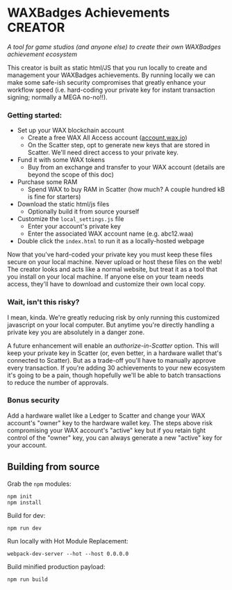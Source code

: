 # WAXBadges Achievements CREATOR
_A tool for game studios (and anyone else) to create their own WAXBadges achievement ecosystem_


This creator is built as static html/JS that you run locally to create and management your WAXBadges achievements. By running locally we can make some safe-ish security compromises that greatly enhance your workflow speed (i.e. hard-coding your private key for instant transaction signing; normally a MEGA no-no!!).


### Getting started:
* Set up your WAX blockchain account
    * Create a free WAX All Access account ([account.wax.io](https://account.wax.io))
    * On the Scatter step, opt to generate new keys that are stored in Scatter. We'll need direct access to your private key.
* Fund it with some WAX tokens
    * Buy from an exchange and transfer to your WAX account (details are beyond the scope of this doc)
* Purchase some RAM
    * Spend WAX to buy RAM in Scatter (how much? A couple hundred kB is fine for starters)
* Download the static html/js files
    * Optionally build it from source yourself
* Customize the `local_settings.js` file
    * Enter your account's private key
    * Enter the associated WAX account name (e.g. abc12.waa)
* Double click the `index.html` to run it as a locally-hosted webpage

Now that you've hard-coded your private key you must keep these files secure on your local machine. Never upload or host these files on the web! The creator looks and acts like a normal website, but treat it as a tool that you install on your local machine. If anyone else on your team needs access, they'll have to download and customize their own local copy.


### Wait, isn't this risky?
I mean, kinda. We're greatly reducing risk by only running this customized javascript on your local computer. But anytime you're directly handling a private key you are absolutely in a danger zone.

A future enhancement will enable an _authorize-in-Scatter_ option. This will keep your private key in Scatter (or, even better, in a hardware wallet that's connected to Scatter). But as a trade-off you'll have to manually approve every transaction. If you're adding 30 achievements to your new ecosystem it's going to be a pain, though hopefully we'll be able to batch transactions to reduce the number of approvals.


### Bonus security
Add a hardware wallet like a Ledger to Scatter and change your WAX account's "owner" key to the hardware wallet key. The steps above risk compromising your WAX account's "active" key but if you retain tight control of the "owner" key, you can always generate a new "active" key for your account.



## Building from source
Grab the `npm` modules:
```
npm init
npm install
```

Build for dev:
```
npm run dev
```

Run locally with Hot Module Replacement:
```
webpack-dev-server --hot --host 0.0.0.0
```

Build minified production payload:
```
npm run build
```

